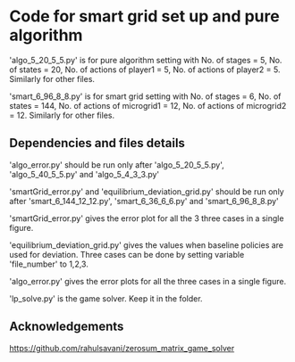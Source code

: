 
# Code for smart grid set up and pure algorithm

'algo_5_20_5_5.py' is for pure algorithm setting with No. of stages = 5, No. of states = 20, No. of actions of player1 = 5, No. of actions of player2 = 5. Similarly for other files.

'smart_6_96_8_8.py' is for smart grid setting with No. of stages = 6, No. of states = 144, No. of actions of microgrid1 = 12, No. of actions of microgrid2 = 12. Similarly for other files.






## Dependencies and files details

'algo_error.py' should be run only after 'algo_5_20_5_5.py', 'algo_5_40_5_5.py' and 'algo_5_4_3_3.py'

'smartGrid_error.py' and 'equilibrium_deviation_grid.py' should be run only after 'smart_6_144_12_12.py', 'smart_6_36_6_6.py' and 'smart_6_96_8_8.py'

'smartGrid_error.py' gives the error plot for all the 3 three cases in a single figure.

'equilibrium_deviation_grid.py' gives the values when baseline policies are used for deviation. Three cases can be done by setting variable 'file_number' to 1,2,3.

'algo_error.py' gives the error plots for all the three cases in a single figure.

'lp_solve.py' is the game solver. Keep it in the folder.
## Acknowledgements
 
 https://github.com/rahulsavani/zerosum_matrix_game_solver
